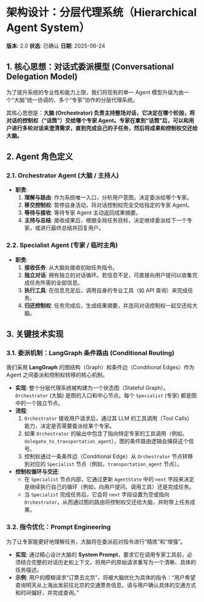 # 架构设计：分层代理系统（Hierarchical Agent System）

**版本**: 2.0
**状态**: 已确认
**日期**: 2025-06-24

## 1. 核心思想：对话式委派模型 (Conversational Delegation Model)

为了提升系统的专业性和能力上限，我们将现有的单一 Agent 模型升级为由一个“大脑”统一协调的、多个“专家”协作的分层代理系统。

其核心思想是：**大脑 (Orchestrator) 负责主持整场对话，它决定在哪个阶段，将对话的控制权（“话筒”）交给哪个专家 Agent。专家在拿到“话筒”后，可以和用户进行多轮对话来澄清需求，直到完成自己的子任务，然后将成果和控制权交还给大脑。**

## 2. Agent 角色定义

### 2.1. Orchestrator Agent (大脑 / 主持人)

-   **职责**:
    1.  **理解与路由**: 作为系统唯一入口，分析用户意图，决定委派给哪个专家。
    2.  **移交控制权**: 暂停自身活动，将对话控制权完全交给指定的专家 Agent。
    3.  **等待与接收**: 等待专家 Agent 主动返回成果摘要。
    4.  **主持与总结**: 接收成果后，根据全局任务目标，决定继续委派给下一个专家，或进行最终总结并回复用户。

### 2.2. Specialist Agent (专家 / 临时主角)

-   **职责**:
    1.  **接收任务**: 从大脑处接收初始任务指令。
    2.  **独立对话**: 拥有独立的对话循环。若信息不足，可直接向用户提问以收集完成任务所需的全部信息。
    3.  **执行工具**: 在信息充足后，调用自身的专业工具（如 API 查询）来完成任务。
    4.  **归还控制权**: 任务完成后，生成结果摘要，并连同对话控制权一起交还给大脑。

## 3. 关键技术实现

### 3.1. 委派机制：LangGraph 条件路由 (Conditional Routing)

我们采用 **LangGraph** 的图结构（Graph）和条件边（Conditional Edges）作为 Agent 之间委派和控制权转移的核心机制。

-   **实现**: 整个分层代理系统被构建为一个状态图（Stateful Graph）。`Orchestrator` (大脑) 是图的入口和中心节点。每个 `Specialist` (专家) 都是图中的一个独立节点。
-   **流程**:
    1.  `Orchestrator` 接收用户请求后，通过其 LLM 的工具调用（Tool Calls）能力，决定是否需要委派给某个专家。
    2.  如果 `Orchestrator` 的输出中包含了指向特定专家的工具调用（例如，`delegate_to_transportation_agent`），图的条件路由逻辑会捕获这个信号。
    3.  控制权通过一条条件边（Conditional Edge）从 `Orchestrator` 节点转移到对应的 `Specialist` 节点（例如，`transportation_agent` 节点）。
-   **控制权循环与交还**:
    -   在 `Specialist` 节点内部，它通过更新 `AgentState` 中的 `next` 字段来决定是继续执行自己的循环（例如，向用户提问、调用工具）还是完成任务。
    -   当 `Specialist` 完成任务后，它会将 `next` 字段设置为空或指向 `Orchestrator`，从而通过图的路由将控制权交还给大脑，并附带上任务成果。

### 3.2. 指令优化：Prompt Engineering

为了让专家能更好地理解任务，大脑将在委派前对指令进行“精炼”和“增强”。

-   **实现**: 通过精心设计大脑的 **System Prompt**，要求它在调用专家工具前，必须结合完整的对话历史和上下文，将用户的原始请求重写为一个清晰、具体的任务描述。
-   **示例**: 用户的模糊请求“订票去北京”，将被大脑优化为具体的指令：“用户希望查询明天从上海出发前往北京的交通票务信息。请与用户确认具体的交通方式和时间偏好，并完成查询。”
